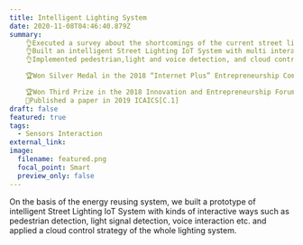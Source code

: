 ```yaml
---
title: Intelligent Lighting System
date: 2020-11-08T04:46:40.879Z
summary: 
    👌Executed a survey about the shortcomings of the current street light system<br>
    👌Built an intelligent Street Lighting IoT System with multi interactive ways
    👌Implemented pedestrian,light and voice detection, and cloud control<br>

    🏆Won Silver Medal in the 2018 “Internet Plus” Entrepreneurship Competition, TJU <br>

    🏆Won Third Prize in the 2018 Innovation and Entrepreneurship Forum, TJU<br>
    📒Published a paper in 2019 ICAICS[C.1]
draft: false
featured: true
tags:
  - Sensors Interaction
external_link:
image:
  filename: featured.png
  focal_point: Smart
  preview_only: false
---
```

On the basis of the energy reusing system, we built a prototype of intelligent Street Lighting IoT System with kinds of interactive ways such as pedestrian detection, light signal detection, voice interaction etc. and applied a cloud control strategy of the whole lighting system.